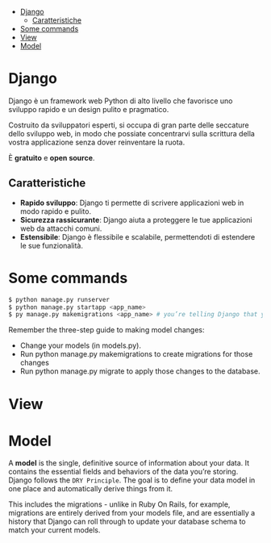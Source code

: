- [Django](#django)
  - [Caratteristiche](#caratteristiche)
- [Some commands](#some-commands)
- [View](#view)
- [Model](#model)

# Django

Django è un framework web Python di alto livello che favorisce uno sviluppo rapido e un design pulito e pragmatico.

Costruito da sviluppatori esperti, si occupa di gran parte delle seccature dello sviluppo web, in modo che possiate concentrarvi sulla scrittura della vostra applicazione senza dover reinventare la ruota.

È **gratuito** e **open source**.

## Caratteristiche

- **Rapido sviluppo**: Django ti permette di scrivere applicazioni web in modo rapido e pulito.
- **Sicurezza rassicurante**: Django aiuta a proteggere le tue applicazioni web da attacchi comuni.
- **Estensibile**: Django è flessibile e scalabile, permettendoti di estendere le sue funzionalità.

# Some commands

```bash
$ python manage.py runserver
$ python manage.py startapp <app_name>
$ py manage.py makemigrations <app_name> # you’re telling Django that you’ve made some changes to your models
```

Remember the three-step guide to making model changes:

- Change your models (in models.py).
- Run python manage.py makemigrations to create migrations for those changes
- Run python manage.py migrate to apply those changes to the database.

# View

# Model

A **model** is the single, definitive source of information about your data. It contains the essential fields and behaviors of the data you’re storing. Django follows the `DRY Principle`. The goal is to define your data model in one place and automatically derive things from it.

This includes the migrations - unlike in Ruby On Rails, for example, migrations are entirely derived from your models file, and are essentially a history that Django can roll through to update your database schema to match your current models.
